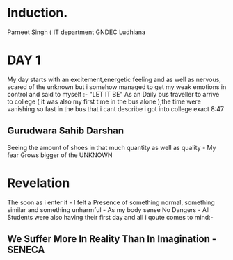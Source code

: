 # Induction.
Parneet Singh ( IT department GNDEC Ludhiana
# DAY 1
My day starts with an excitement,energetic feeling and as well as nervous, scared of the unknown but i somehow managed to get my weak emotions in control and said to myself :- "LET IT BE" 
As an Daily bus traveller to arrive to college ( it was also my first time in the bus alone ),the time were vanishing so fast in the bus that i cant describe 
i got into college exact 8:47 
## Gurudwara Sahib Darshan 
Seeing the amount of shoes in that much quantity as well as quality - My fear Grows bigger of the UNKNOWN 
# Revelation 
The soon as i enter it - I felt a Presence of something normal, something similar and something unharmful - As my body sense No Dangers - All Students were also having their first day and all 
i qoute comes to mind:-
## We Suffer More In Reality Than In Imagination - SENECA
